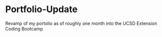 # Portfolio-Update
Revamp of my portolio as of roughly one month into the UCSD Extension Coding Bootcamp
